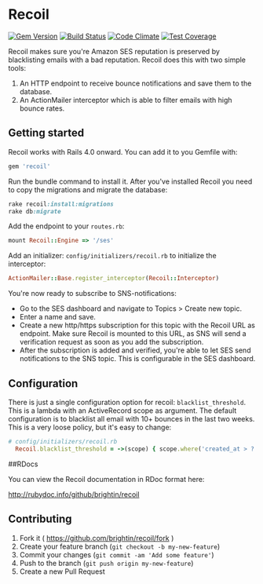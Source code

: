 # Recoil
[![Gem Version](https://badge.fury.io/rb/recoil.svg)](http://badge.fury.io/rb/recoil)
[![Build Status](https://travis-ci.org/brightin/recoil.svg?branch=master)](https://travis-ci.org/brightin/recoil)
[![Code Climate](https://codeclimate.com/github/brightin/recoil/badges/gpa.svg)](https://codeclimate.com/github/brightin/recoil)
[![Test Coverage](https://codeclimate.com/github/brightin/recoil/badges/coverage.svg)](https://codeclimate.com/github/brightin/recoil/coverage)

Recoil makes sure you're Amazon SES reputation is preserved by blacklisting emails with a bad reputation. Recoil does this with two simple tools:

1. An HTTP endpoint to receive bounce notifications and save them to the database.
2. An ActionMailer interceptor which is able to filter emails with high bounce rates.

## Getting started

Recoil works with Rails 4.0 onward. You can add it to you Gemfile with:

```ruby
gem 'recoil'
```

Run the bundle command to install it. After you've installed Recoil you need to copy the migrations and migrate the database:

```ruby
rake recoil:install:migrations
rake db:migrate
```

Add the endpoint to your `routes.rb`:

```ruby
mount Recoil::Engine => '/ses'
```

Add an initializer: `config/initializers/recoil.rb` to initialize the interceptor:

```ruby
ActionMailer::Base.register_interceptor(Recoil::Interceptor)
```

You're now ready to subscribe to SNS-notifications:

* Go to the SES dashboard and navigate to Topics > Create new topic.
* Enter a name and save.
* Create a new http/https subscription for this topic with the Recoil URL as endpoint. Make sure Recoil is mounted to this URL, as SNS will send a verification request as soon as you add the subscription.
* After the subscription is added and verified, you're able to let SES send notifications to the SNS topic. This is configurable in the SES dashboard.

## Configuration

There is just a single configuration option for recoil: `blacklist_threshold`. This is a lambda with an ActiveRecord scope as argument. The default configuration is to blacklist all email with 10+ bounces in the last two weeks. This is a very loose policy, but it's easy to change:

```ruby
# config/initializers/recoil.rb
  Recoil.blacklist_threshold = ->(scope) { scope.where('created_at > ?', 1.week.ago).count > 10 }
```

##RDocs

You can view the Recoil documentation in RDoc format here:

http://rubydoc.info/github/brightin/recoil

## Contributing

1. Fork it ( https://github.com/brightin/recoil/fork )
2. Create your feature branch (`git checkout -b my-new-feature`)
3. Commit your changes (`git commit -am 'Add some feature'`)
4. Push to the branch (`git push origin my-new-feature`)
5. Create a new Pull Request
